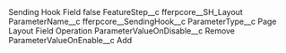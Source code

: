 <?xml version="1.0" encoding="UTF-8"?>
<CustomMetadata xmlns="http://soap.sforce.com/2006/04/metadata" xmlns:xsi="http://www.w3.org/2001/XMLSchema-instance" xmlns:xsd="http://www.w3.org/2001/XMLSchema">
    <label>Sending Hook Field</label>
    <protected>false</protected>
    <values>
        <field>FeatureStep__c</field>
        <value xsi:type="xsd:string">fferpcore__SH_Layout</value>
    </values>
    <values>
        <field>ParameterName__c</field>
        <value xsi:type="xsd:string">fferpcore__SendingHook__c</value>
    </values>
    <values>
        <field>ParameterType__c</field>
        <value xsi:type="xsd:string">Page Layout Field Operation</value>
    </values>
    <values>
        <field>ParameterValueOnDisable__c</field>
        <value xsi:type="xsd:string">Remove</value>
    </values>
    <values>
        <field>ParameterValueOnEnable__c</field>
        <value xsi:type="xsd:string">Add</value>
    </values>
</CustomMetadata>
